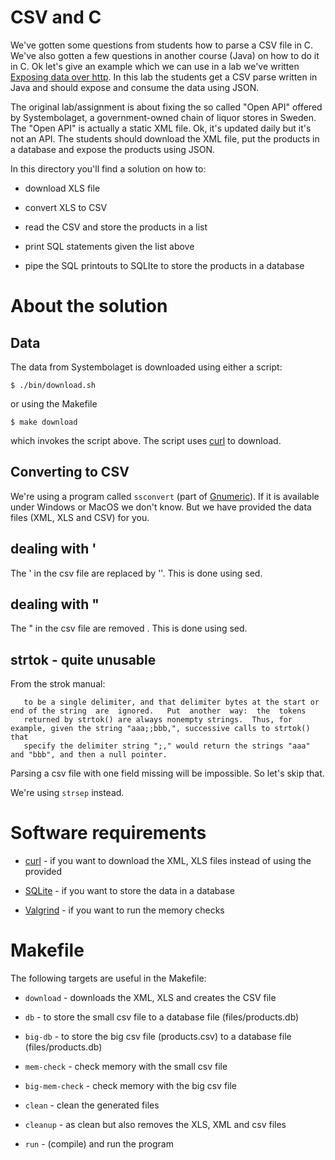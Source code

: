 # CSV and C

We've gotten some questions from students how to parse a CSV file in
C. We've also gotten a few questions in another course (Java) on how
to do it in C. Ok let's give an example which we can use in a lab
we've written [Exposing data over http](http://wiki.juneday.se/mediawiki/index.php/Assignment:Exposing_data_over_http). In
this lab the students get a CSV parse written in Java and should
expose and consume the data using JSON.

The original lab/assignment is about fixing the so called "Open API"
offered by Systembolaget, a government-owned chain of liquor stores in
Sweden. The "Open API" is actually a static XML file. Ok, it's updated
daily but it's not an API. The students should download the XML file,
put the products in a database and expose the products using JSON.

In this directory you'll find a solution on how to:

* download XLS file

* convert XLS to CSV

* read the CSV and store the products in a list

* print SQL statements given the list above

* pipe the SQL printouts to SQLIte to store the products in a database

# About the solution

## Data

The data from Systembolaget is downloaded using either a script:
```
$ ./bin/download.sh
```

or using the Makefile
```
$ make download
```
which invokes the script above. The script uses [curl](https://curl.haxx.se/) to download.

## Converting to CSV

We're using a program called ```ssconvert``` (part of [Gnumeric](http://www.gnumeric.org/)). If it is available under Windows or MacOS we don't know. But we have provided the data files (XML, XLS and CSV) for you.

## dealing with '

The ' in the csv file are replaced by ''. This is done using sed.

## dealing with "

The " in the csv file are removed . This is done using sed.

## strtok - quite unusable

From the strok manual:
```From  the  above description, it follows that a sequence of two or more contiguous delimiter bytes in the parsed string is considered
   to be a single delimiter, and that delimiter bytes at the start or end of the string  are  ignored.   Put  another  way:  the  tokens
   returned by strtok() are always nonempty strings.  Thus, for example, given the string "aaa;;bbb,", successive calls to strtok() that
   specify the delimiter string ";," would return the strings "aaa" and "bbb", and then a null pointer.
```

Parsing a csv file with one field missing will be impossible. So let's skip that.

We're using ```strsep``` instead.

# Software requirements

* [curl](https://curl.haxx.se/) - if you want to download the XML, XLS files instead of using the provided

* [SQLite](https://www.sqlite.org/) - if you want to store the data in a database

* [Valgrind](http://valgrind.org/) - if you want to run the memory checks

# Makefile

The following targets are useful in the Makefile:

* ```download``` - downloads the XML, XLS and creates the CSV file

* ```db``` - to store the small csv file to a database file (files/products.db)

* ```big-db``` - to store the big csv file (products.csv) to a database file (files/products.db)

* ```mem-check``` - check memory with the small csv file

* ```big-mem-check```  - check memory with the big csv file

* ```clean``` - clean the generated files

* ```cleanup``` - as clean but also removes the XLS, XML and csv files

* ```run``` - (compile) and run the program
